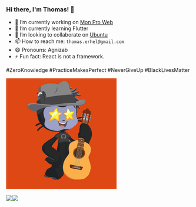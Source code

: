 ### Hi there, I'm Thomas! 👋

- 🔭 I’m currently working on [Mon Pro Web](https://monproweb.io)
- 🌱 I’m currently learning Flutter
- 👯 I’m looking to collaborate on [Ubuntu](https://launchpad.net/~thomaserhel)
- 📫 How to reach me:  `thomas.erhel@gmail.com`
- 😄 Pronouns: Agnizab
- ⚡ Fun fact: React is not a framework.

#ZeroKnowledge
#PracticeMakesPerfect
#NeverGiveUp
#BlackLivesMatter

![Ubuntocat](ubuntocat.gif)

<img align="left" src="https://github-readme-stats.vercel.app/api?username=ThomasErhel&count_private=true&line_height=21&show_icons=true&hide_border=true"/>
<img align="left" src="https://github-readme-stats.vercel.app/api/top-langs/?username=ThomasErhel&layout=compact&card_width=250&hide_border=true"/>
